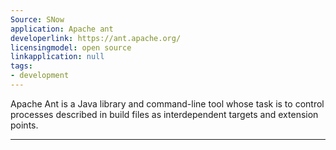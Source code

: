 ```yaml
---
Source: SNow
application: Apache ant
developerlink: https://ant.apache.org/
licensingmodel: open source
linkapplication: null
tags:
- development
---
```

Apache Ant is a Java library and command-line tool whose task is to control processes described in build files as interdependent targets and extension points.

---
